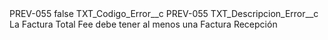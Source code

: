 <?xml version="1.0" encoding="UTF-8"?>
<CustomMetadata xmlns="http://soap.sforce.com/2006/04/metadata" xmlns:xsi="http://www.w3.org/2001/XMLSchema-instance" xmlns:xsd="http://www.w3.org/2001/XMLSchema">
    <label>PREV-055</label>
    <protected>false</protected>
    <values>
        <field>TXT_Codigo_Error__c</field>
        <value xsi:type="xsd:string">PREV-055</value>
    </values>
    <values>
        <field>TXT_Descripcion_Error__c</field>
        <value xsi:type="xsd:string">La Factura Total Fee debe tener al menos una Factura Recepción</value>
    </values>
</CustomMetadata>
